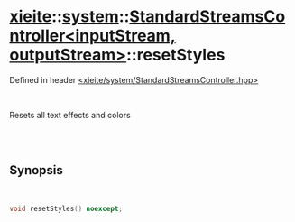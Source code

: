 # [xieite](../../xieite.md)::[system](../../system.md)::[StandardStreamsController<inputStream, outputStream>](../StandardStreamsController.md)::resetStyles
Defined in header [<xieite/system/StandardStreamsController.hpp>](../../../include/xieite/system/StandardStreamsController.hpp)

<br/>

Resets all text effects and colors

<br/><br/>

## Synopsis

<br/>

```cpp
void resetStyles() noexcept;
```
